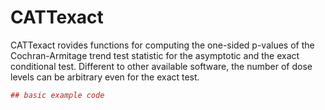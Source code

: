 <!-- README.md is generated from README.Rmd. Please edit that file -->
CATTexact
=========

CATTexact rovides functions for computing the one-sided p-values of the Cochran-Armitage trend test statistic for the asymptotic and the exact conditional test. Different to other available software, the number of dose levels can be arbitrary even for the exact test.

``` r
## basic example code
```

